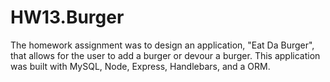 # HW13.Burger

The homework assignment was to design an application, "Eat Da Burger", that allows for the user to add a burger or devour a burger.  This application was built with MySQL, Node, Express, Handlebars, and a ORM.